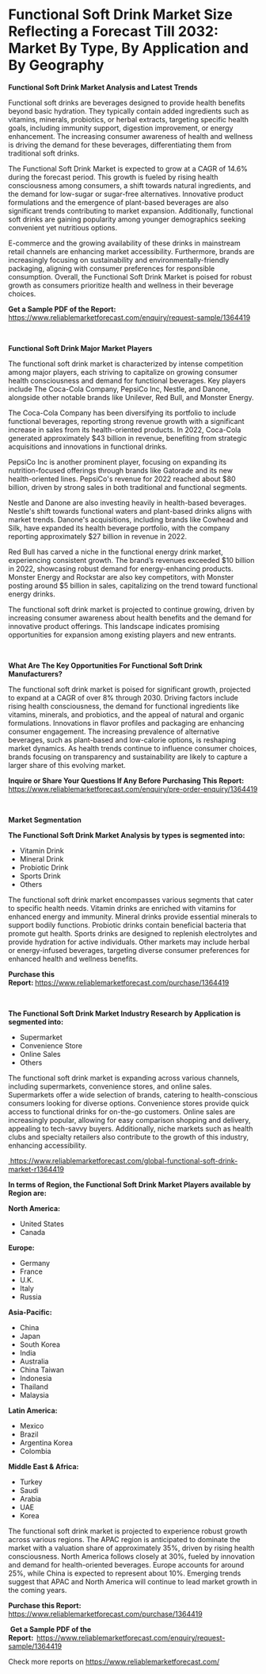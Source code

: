 <p><h1>Functional Soft Drink Market Size Reflecting a Forecast Till 2032: Market By Type, By Application and By Geography</h1></p><p><strong>Functional Soft Drink Market Analysis and Latest Trends</strong></p>
<p><p>Functional soft drinks are beverages designed to provide health benefits beyond basic hydration. They typically contain added ingredients such as vitamins, minerals, probiotics, or herbal extracts, targeting specific health goals, including immunity support, digestion improvement, or energy enhancement. The increasing consumer awareness of health and wellness is driving the demand for these beverages, differentiating them from traditional soft drinks.</p><p>The Functional Soft Drink Market is expected to grow at a CAGR of 14.6% during the forecast period. This growth is fueled by rising health consciousness among consumers, a shift towards natural ingredients, and the demand for low-sugar or sugar-free alternatives. Innovative product formulations and the emergence of plant-based beverages are also significant trends contributing to market expansion. Additionally, functional soft drinks are gaining popularity among younger demographics seeking convenient yet nutritious options.</p><p>E-commerce and the growing availability of these drinks in mainstream retail channels are enhancing market accessibility. Furthermore, brands are increasingly focusing on sustainability and environmentally-friendly packaging, aligning with consumer preferences for responsible consumption. Overall, the Functional Soft Drink Market is poised for robust growth as consumers prioritize health and wellness in their beverage choices.</p></p>
<p><strong>Get a Sample PDF of the Report:&nbsp;</strong> <a href="https://www.reliablemarketforecast.com/enquiry/request-sample/1364419?utm_campaign=1130&utm_medium=2&utm_source=Github&utm_content=ia&utm_term=10012025&utm_id=functional-soft-drink">https://www.reliablemarketforecast.com/enquiry/request-sample/1364419</a></p>
<p>&nbsp;</p>
<p><strong>Functional Soft Drink Major Market Players</strong></p>
<p><p>The functional soft drink market is characterized by intense competition among major players, each striving to capitalize on growing consumer health consciousness and demand for functional beverages. Key players include The Coca-Cola Company, PepsiCo Inc, Nestle, and Danone, alongside other notable brands like Unilever, Red Bull, and Monster Energy.</p><p>The Coca-Cola Company has been diversifying its portfolio to include functional beverages, reporting strong revenue growth with a significant increase in sales from its health-oriented products. In 2022, Coca-Cola generated approximately $43 billion in revenue, benefiting from strategic acquisitions and innovations in functional drinks.</p><p>PepsiCo Inc is another prominent player, focusing on expanding its nutrition-focused offerings through brands like Gatorade and its new health-oriented lines. PepsiCo's revenue for 2022 reached about $80 billion, driven by strong sales in both traditional and functional segments.</p><p>Nestle and Danone are also investing heavily in health-based beverages. Nestle's shift towards functional waters and plant-based drinks aligns with market trends. Danone's acquisitions, including brands like Cowhead and Silk, have expanded its health beverage portfolio, with the company reporting approximately $27 billion in revenue in 2022.</p><p>Red Bull has carved a niche in the functional energy drink market, experiencing consistent growth. The brand’s revenues exceeded $10 billion in 2022, showcasing robust demand for energy-enhancing products. Monster Energy and Rockstar are also key competitors, with Monster posting around $5 billion in sales, capitalizing on the trend toward functional energy drinks.</p><p>The functional soft drink market is projected to continue growing, driven by increasing consumer awareness about health benefits and the demand for innovative product offerings. This landscape indicates promising opportunities for expansion among existing players and new entrants.</p></p>
<p>&nbsp;</p>
<p><strong>What Are The Key Opportunities For Functional Soft Drink Manufacturers?</strong></p>
<p><p>The functional soft drink market is poised for significant growth, projected to expand at a CAGR of over 8% through 2030. Driving factors include rising health consciousness, the demand for functional ingredients like vitamins, minerals, and probiotics, and the appeal of natural and organic formulations. Innovations in flavor profiles and packaging are enhancing consumer engagement. The increasing prevalence of alternative beverages, such as plant-based and low-calorie options, is reshaping market dynamics. As health trends continue to influence consumer choices, brands focusing on transparency and sustainability are likely to capture a larger share of this evolving market.</p></p>
<p><strong>Inquire or Share Your Questions If Any Before Purchasing This Report:</strong> <a href="https://www.reliablemarketforecast.com/enquiry/pre-order-enquiry/1364419?utm_campaign=1130&utm_medium=2&utm_source=Github&utm_content=ia&utm_term=10012025&utm_id=functional-soft-drink">https://www.reliablemarketforecast.com/enquiry/pre-order-enquiry/1364419</a></p>
<p>&nbsp;</p>
<p><strong>Market Segmentation</strong></p>
<p><strong>The Functional Soft Drink Market Analysis by types is segmented into:</strong></p>
<p><ul><li>Vitamin Drink</li><li>Mineral Drink</li><li>Probiotic Drink</li><li>Sports Drink</li><li>Others</li></ul></p>
<p><p>The functional soft drink market encompasses various segments that cater to specific health needs. Vitamin drinks are enriched with vitamins for enhanced energy and immunity. Mineral drinks provide essential minerals to support bodily functions. Probiotic drinks contain beneficial bacteria that promote gut health. Sports drinks are designed to replenish electrolytes and provide hydration for active individuals. Other markets may include herbal or energy-infused beverages, targeting diverse consumer preferences for enhanced health and wellness benefits.</p></p>
<p><strong>Purchase this Report:&nbsp;</strong><a href="https://www.reliablemarketforecast.com/purchase/1364419?utm_campaign=1130&utm_medium=2&utm_source=Github&utm_content=ia&utm_term=10012025&utm_id=functional-soft-drink">https://www.reliablemarketforecast.com/purchase/1364419</a></p>
<p>&nbsp;</p>
<p><strong>The Functional Soft Drink Market Industry Research by Application is segmented into:</strong></p>
<p><ul><li>Supermarket</li><li>Convenience Store</li><li>Online Sales</li><li>Others</li></ul></p>
<p><p>The functional soft drink market is expanding across various channels, including supermarkets, convenience stores, and online sales. Supermarkets offer a wide selection of brands, catering to health-conscious consumers looking for diverse options. Convenience stores provide quick access to functional drinks for on-the-go customers. Online sales are increasingly popular, allowing for easy comparison shopping and delivery, appealing to tech-savvy buyers. Additionally, niche markets such as health clubs and specialty retailers also contribute to the growth of this industry, enhancing accessibility.</p></p>
<p><a href="https://www.reliablemarketforecast.com/global-functional-soft-drink-market-r1364419?utm_campaign=1130&utm_medium=2&utm_source=Github&utm_content=ia&utm_term=10012025&utm_id=functional-soft-drink">&nbsp;https://www.reliablemarketforecast.com/global-functional-soft-drink-market-r1364419</a></p>
<p><strong>In terms of Region, the Functional Soft Drink Market Players available by Region are:</strong></p>
<p>
    <p> <strong> North America: </strong>
        <ul>
            <li>United States</li>
            <li>Canada</li>
        </ul>
        </p> 
    <p> <strong> Europe: </strong>
        <ul>
            <li>Germany</li>
            <li>France</li>
            <li>U.K.</li>
            <li>Italy</li>
            <li>Russia</li>
        </ul>
        </p> 
    <p> <strong> Asia-Pacific: </strong>
        <ul>
            <li>China</li>
            <li>Japan</li>
            <li>South Korea</li>
            <li>India</li>
            <li>Australia</li>
            <li>China Taiwan</li>
            <li>Indonesia</li>
            <li>Thailand</li>
            <li>Malaysia</li>
        </ul>
        </p> 
    <p> <strong> Latin America: </strong>
        <ul>
            <li>Mexico</li>
            <li>Brazil</li>
            <li>Argentina Korea</li>
            <li>Colombia</li>
        </ul>
        </p> 
    <p> <strong> Middle East & Africa: </strong>
        <ul>
            <li>Turkey</li>
            <li>Saudi</li>
            <li>Arabia</li>
            <li>UAE</li>
            <li>Korea</li>
        </ul>
    </p>
    </p>
<p><p>The functional soft drink market is projected to experience robust growth across various regions. The APAC region is anticipated to dominate the market with a valuation share of approximately 35%, driven by rising health consciousness. North America follows closely at 30%, fueled by innovation and demand for health-oriented beverages. Europe accounts for around 25%, while China is expected to represent about 10%. Emerging trends suggest that APAC and North America will continue to lead market growth in the coming years.</p></p>
<p><strong>Purchase this Report: </strong><a href="https://www.reliablemarketforecast.com/purchase/1364419?utm_campaign=1130&utm_medium=2&utm_source=Github&utm_content=ia&utm_term=10012025&utm_id=functional-soft-drink">https://www.reliablemarketforecast.com/purchase/1364419</a></p>
<p>&nbsp;<strong>Get a Sample PDF of the Report:&nbsp;&nbsp;</strong><a href="https://www.reliablemarketforecast.com/enquiry/request-sample/1364419?utm_campaign=1130&utm_medium=2&utm_source=Github&utm_content=ia&utm_term=10012025&utm_id=functional-soft-drink">https://www.reliablemarketforecast.com/enquiry/request-sample/1364419</a></p>
<p><strong></strong></p>
<p>Check more reports on <a href="https://www.reliablemarketforecast.com/?utm_campaign=1130&utm_medium=2&utm_source=Github&utm_content=ia&utm_term=10012025&utm_id=functional-soft-drink">https://www.reliablemarketforecast.com/</a></p>